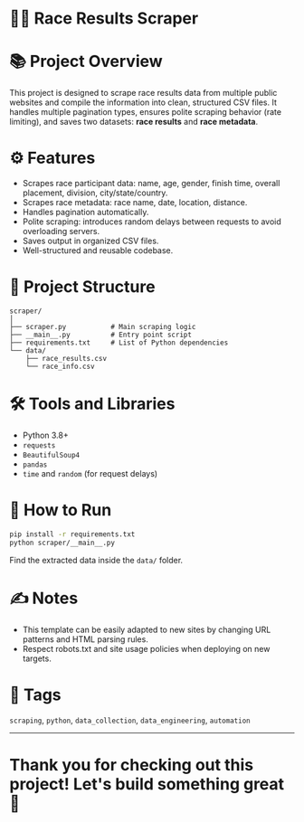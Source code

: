 # 🏃‍♀️ Race Results Scraper

# 📚 Project Overview
This project is designed to scrape race results data from multiple public websites and compile the information into clean, structured CSV files.
It handles multiple pagination types, ensures polite scraping behavior (rate limiting), and saves two datasets: **race results** and **race metadata**.

# ⚙️ Features
- Scrapes race participant data: name, age, gender, finish time, overall placement, division, city/state/country.
- Scrapes race metadata: race name, date, location, distance.
- Handles pagination automatically.
- Polite scraping: introduces random delays between requests to avoid overloading servers.
- Saves output in organized CSV files.
- Well-structured and reusable codebase.

# 📂 Project Structure
```
scraper/
│
├── scraper.py           # Main scraping logic
├── __main__.py          # Entry point script
├── requirements.txt     # List of Python dependencies
└── data/
    ├── race_results.csv
    └── race_info.csv
```

# 🛠️ Tools and Libraries
- Python 3.8+
- `requests`
- `BeautifulSoup4`
- `pandas`
- `time` and `random` (for request delays)

# 🚀 How to Run
```bash
pip install -r requirements.txt
python scraper/__main__.py
```
Find the extracted data inside the `data/` folder.

# ✍️ Notes
- This template can be easily adapted to new sites by changing URL patterns and HTML parsing rules.
- Respect robots.txt and site usage policies when deploying on new targets.

# 📌 Tags
`scraping`, `python`, `data_collection`, `data_engineering`, `automation`

---

# Thank you for checking out this project! Let's build something great 🚀
